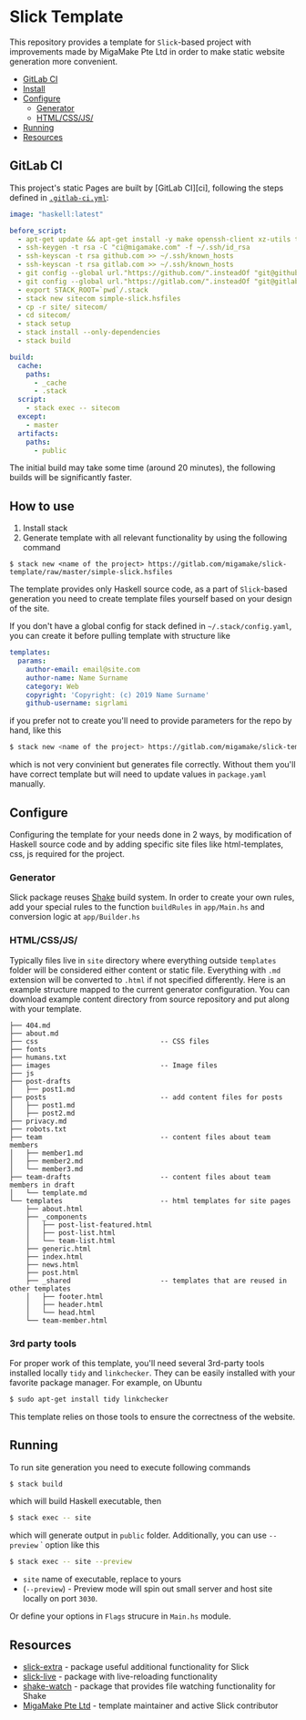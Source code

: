 # Slick Template

This repository provides a template for `Slick`-based project with improvements made by MigaMake Pte Ltd in order to make static website generation more convenient.

- [GitLab CI](#gitlab-ci)
- [Install](#install)
- [Configure](#configure)
  * [Generator](#generator)
  * [HTML/CSS/JS/](#html-css-js-)
- [Running](#running)
- [Resources](#resources)


## GitLab CI

This project's static Pages are built by [GitLab CI][ci], following the steps
defined in [`.gitlab-ci.yml`](.gitlab-ci.yml):

```yaml
image: "haskell:latest"

before_script:
  - apt-get update && apt-get install -y make openssh-client xz-utils tidy linkchecker
  - ssh-keygen -t rsa -C "ci@migamake.com" -f ~/.ssh/id_rsa
  - ssh-keyscan -t rsa github.com >> ~/.ssh/known_hosts
  - ssh-keyscan -t rsa gitlab.com >> ~/.ssh/known_hosts
  - git config --global url."https://github.com/".insteadOf "git@github.com:"
  - git config --global url."https://gitlab.com/".insteadOf "git@gitlab.com:"
  - export STACK_ROOT=`pwd`/.stack
  - stack new sitecom simple-slick.hsfiles
  - cp -r site/ sitecom/
  - cd sitecom/
  - stack setup
  - stack install --only-dependencies
  - stack build

build:
  cache:
    paths:
      - _cache
      - .stack
  script:
    - stack exec -- sitecom
  except:
    - master
  artifacts:
    paths:
      - public
```

The initial build may take some time (around 20 minutes), the following builds will be significantly faster.


## How to use

1. Install stack
2. Generate template with all relevant functionality by using the following command
```
$ stack new <name of the project> https://gitlab.com/migamake/slick-template/raw/master/simple-slick.hsfiles
```

The template provides only Haskell source code, as a part of `Slick`-based generation you need to create template files yourself based on your design of the site.

If you don't have a global config for stack defined in `~/.stack/config.yaml`, you can create it before pulling template with structure like
```yaml
templates:
  params:
    author-email: email@site.com
    author-name: Name Surname
    category: Web
    copyright: 'Copyright: (c) 2019 Name Surname'
    github-username: sigrlami
```

if you prefer not to create you'll need to provide parameters for the repo by hand, like this

```bash
$ stack new <name of the project> https://gitlab.com/migamake/slick-template/raw/master/simple-slick.hsfiles -p "author-email:value" -p "author-name:value" -p "category:value" -p "copyright:value" -p "github-username:value"
```
which is not very convinient but generates file correctly. Without them you'll have correct template but will need to update values in `package.yaml` manually.

## Configure

Configuring the template for your needs done in 2 ways, by modification of Haskell source code and by adding specific site files like html-templates, css, js required for the project.

### Generator

Slick package reuses [Shake](https://shakebuild.com/) build system. In order to create your own rules, add your special rules to the function `buildRules` in `app/Main.hs` and conversion logic at `app/Builder.hs`

### HTML/CSS/JS/

Typically files live in `site` directory where everything outside `templates` folder will be considered either content or static file. Everything with `.md` extension will be converted to `.html` if not specified differently. Here is an example structure mapped to the current generator configuration. You can download example content directory from source repository and put along with your template.

```
├── 404.md
├── about.md
├── css                              -- CSS files
├── fonts
├── humans.txt
├── images                           -- Image files
├── js
├── post-drafts
│   ├── post1.md
├── posts                            -- add content files for posts
│   ├── post1.md
│   ├── post2.md
├── privacy.md
├── robots.txt
├── team                             -- content files about team members
│   ├── member1.md
│   ├── member2.md
│   └── member3.md
├── team-drafts                      -- content files about team members in draft
│   └── template.md
└── templates                        -- html templates for site pages
    ├── about.html
    ├── _components
    │   ├── post-list-featured.html
    │   ├── post-list.html
    │   └── team-list.html
    ├── generic.html
    ├── index.html
    ├── news.html
    ├── post.html
    ├── _shared                      -- templates that are reused in other templates
    │   ├── footer.html
    │   ├── header.html
    │   └── head.html
    └── team-member.html
```

### 3rd party tools

For proper work of this template, you'll need several 3rd-party tools installed locally `tidy` and `linkchecker`. They can be easily installed with your favorite package manager. For example, on Ubuntu
```bash
$ sudo apt-get install tidy linkchecker
```

This template relies on those tools to ensure the correctness of the website.

## Running

To run site generation you need to execute following commands

```bash
$ stack build
```
which will build Haskell executable, then

```bash
$ stack exec -- site
```
which will generate output in `public` folder.
Additionally, you can use `--preview` ` option like this
```bash
$ stack exec -- site --preview
```

- `site` name of executable, replace to yours
- (`--preview`) - Preview  mode will spin out small server and host site locally on port `3030`.

Or define your options in `Flags` strucure in `Main.hs` module.

## Resources

 - [slick-extra](https://gitlab.com/migamake/slick-extra) - package useful additional functionality for Slick
 - [slick-live](https://gitlab.com/migamake/slick-live) - package with live-reloading functionality
 - [shake-watch](https://gitlab.com/migamake/shake-watch) - package that provides file watching functionality for Shake
 - [MigaMake Pte Ltd](https://www.migamake.com/) - template maintainer and active Slick contributor
